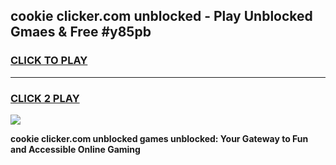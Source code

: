 
## cookie clicker.com unblocked - Play Unblocked Gmaes & Free #y85pb
<h3>
<a href="https://news.freeplayer.one?title=cookie_clicker.com_unblocked&ref=03M">CLICK TO PLAY</a></h3>
<hr>

<h3>
<a href="https://news.freeplayer.one?title=cookie_clicker.com_unblocked&ref=03M">CLICK 2 PLAY</a>
  
</h3>

<a href="https://news.freeplayer.one?title=cookie_clicker.com_unblocked&ref=03M"><img src="https://clearcache.store/games.png"></a>


**cookie clicker.com unblocked games unblocked: Your Gateway to Fun and Accessible Online Gaming**
